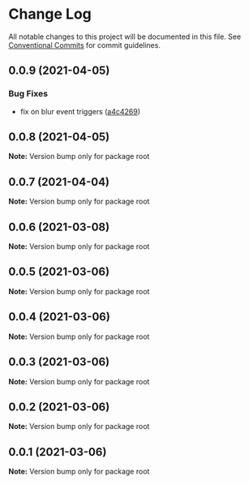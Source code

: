 # Change Log

All notable changes to this project will be documented in this file.
See [Conventional Commits](https://conventionalcommits.org) for commit guidelines.

## 0.0.9 (2021-04-05)


### Bug Fixes

* fix on blur event triggers ([a4c4269](https://github.com/schimatos/ldfields/commit/a4c42696fcfaec2c0fe1dfa180a9b059cddbe27c))





## 0.0.8 (2021-04-05)

**Note:** Version bump only for package root





## 0.0.7 (2021-04-04)

**Note:** Version bump only for package root





## 0.0.6 (2021-03-08)

**Note:** Version bump only for package root





## 0.0.5 (2021-03-06)

**Note:** Version bump only for package root





## 0.0.4 (2021-03-06)

**Note:** Version bump only for package root





## 0.0.3 (2021-03-06)

**Note:** Version bump only for package root





## 0.0.2 (2021-03-06)

**Note:** Version bump only for package root





## 0.0.1 (2021-03-06)

**Note:** Version bump only for package root
